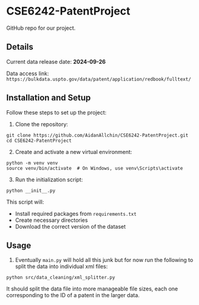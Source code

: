 # CSE6242-PatentProject

GitHub repo for our project.

## Details

Current data release date: **2024-09-26**

Data access link: `https://bulkdata.uspto.gov/data/patent/application/redbook/fulltext/`

## Installation and Setup

Follow these steps to set up the project:

1. Clone the repository:

```
git clone https://github.com/AidanAllchin/CSE6242-PatentProject.git
cd CSE6242-PatentProject
```

2. Create and activate a new virtual environment:

```
python -m venv venv
source venv/bin/activate  # On Windows, use venv\Scripts\activate
```

3. Run the initialization script:

```
python __init__.py
```

This script will:

- Install required packages from `requirements.txt`
- Create necessary directories
- Download the correct version of the dataset

## Usage

1. Eventually `main.py` will hold all this junk but for now run the following to split the data into individual xml files:

```
python src/data_cleaning/xml_splitter.py
```

It should split the data file into more manageable file sizes, each one corresponding to the ID of a patent in the larger data.
